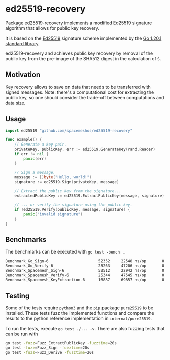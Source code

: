 # ed25519-recovery

Package ed25519-recovery implements a modified Ed25519 signature algorithm that allows for public key recovery.

It is based on the [Ed25519](https://ed25519.cr.yp.to/) signature scheme implemented by the
[Go 1.20.1 standard library](https://github.com/golang/go/tree/go1.20.1/src/crypto/internal/edwards25519).

ed25519-recovery and achieves public key recovery by removal of the public key from the pre-image of the SHA512 digest
in the calculation of `S`.

## Motivation

Key recovery allows to save on data that needs to be transferred with signed messages. Note: there's a computational
cost for extracting the public key, so one should consider the trade-off between computations and data size.

## Usage

```go
import ed25519 "github.com/spacemeshos/ed25519-recovery"

func example() {
    // Generate a key pair.
    privateKey, publicKey, err := ed25519.GenerateKey(rand.Reader)
    if err != nil {
        panic(err)
    }

    // Sign a message.
    message := []byte("Hello, world!")
    signature := ed25519.Sign(privateKey, message)

    // Extract the public key from the signature...
    extractedPublicKey := ed25519.ExtractPublicKey(message, signature)

    // ... or verify the signature using the public key.
    if !ed25519.Verify(publicKey, message, signature) {
        panic("invalid signature")
    }
}
```

## Benchmarks

The benchmarks can be executed with `go test -bench .`.

```bash
Benchmark_Go_Sign-6                      52352     22548 ns/op       0 B/op       0 allocs/op
Benchmark_Go_Verify-6                    25263     47206 ns/op       0 B/op       0 allocs/op
Benchmark_Spacemesh_Sign-6               52512     22942 ns/op       0 B/op       0 allocs/op
Benchmark_Spacemesh_Verify-6             25344     47545 ns/op       0 B/op       0 allocs/op
Benchmark_Spacemesh_KeyExtraction-6      16887     69857 ns/op       0 B/op       0 allocs/op
```

## Testing

Some of the tests require `python3` and the `pip` package `pure25519` to be installed. These
tests fuzz the implemented functions and compare the results to the python reference
implementation in `internal/pure25519`.

To run the tests, execute `go test ./... -v`. There are also fuzzing tests that can be run with

```bash
go test -fuzz=Fuzz_ExtractPublicKey -fuzztime=20s
go test -fuzz=Fuzz_Sign -fuzztime=20s
go test -fuzz=Fuzz_Derive -fuzztime=20s
```
